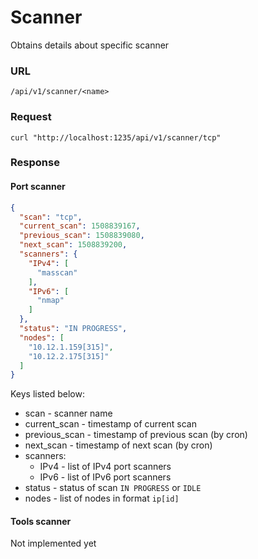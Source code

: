 # Scanner

Obtains details about specific scanner

### URL

```
/api/v1/scanner/<name>
```

### Request

```
curl "http://localhost:1235/api/v1/scanner/tcp"
```

### Response

#### Port scanner

```json
{
  "scan": "tcp",
  "current_scan": 1508839167,
  "previous_scan": 1508839080,
  "next_scan": 1508839200,
  "scanners": {
    "IPv4": [
      "masscan"
    ],
    "IPv6": [
      "nmap"
    ]
  },
  "status": "IN PROGRESS",
  "nodes": [
    "10.12.1.159[315]",
    "10.12.2.175[315]"
  ]
}
```

Keys listed below:
* scan - scanner name
* current_scan - timestamp of current scan
* previous_scan - timestamp of previous scan (by cron)
* next_scan - timestamp of next scan (by cron)
* scanners:
    * IPv4 - list of IPv4 port scanners
    * IPv6 - list of IPv6 port scanners
* status - status of scan `IN PROGRESS` or `IDLE`
* nodes - list of nodes in format `ip[id]`

#### Tools scanner

Not implemented yet